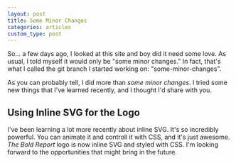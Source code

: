 ```yaml
---
layout: post
title: Some Minor Changes
categories: articles
custom_type: post
---
```

So… a few days ago, I looked at this site and boy did it need some love. As usual, I told myself it would only be "some minor changes." In fact, that's what I called the git branch I started working on: "some-minor-changes".

As you can probably tell, I did more than *some minor changes*. I tried some new things that I've learned recently, and I thought I'd share with you.

## Using Inline SVG for the Logo
I've been learning a lot more recently about inline SVG. It's so incredibly powerful. You can animate it and controll it with CSS, and it's just awesome. *The Bold Report* logo is now inline SVG and styled with CSS. I'm looking forward to the opportunities that might bring in the future.

## 